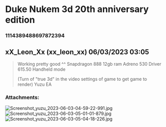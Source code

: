 # Duke Nukem 3d 20th anniversary edition
### 1114389488697872394
## xX_Leon_Xx (xx_leon_xx) 06/03/2023 03:05 

> Working pretty good ^^
> Snapdragon 888
> 12gb ram
> Adreno 530
> Driver 615.50
> Handheld mode
> 
> (Turn of "true 3d" in the video settings of game to get game to render)
> Yuzu EA
### Attachments: 
![Screenshot_yuzu_2023-06-03-04-59-22-991.jpg](https://yuzudiscordbackup.s3.us-west-2.amazonaws.com/files-media/1114389488697872394_Screenshot_yuzu_2023-06-03-04-59-22-991.jpg)
![Screenshot_yuzu_2023-06-03-05-01-01-879.jpg](https://yuzudiscordbackup.s3.us-west-2.amazonaws.com/files-media/1114389488697872394_Screenshot_yuzu_2023-06-03-05-01-01-879.jpg)
![Screenshot_yuzu_2023-06-03-05-04-18-226.jpg](https://yuzudiscordbackup.s3.us-west-2.amazonaws.com/files-media/1114389488697872394_Screenshot_yuzu_2023-06-03-05-04-18-226.jpg)

